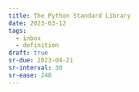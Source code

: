 ```yaml
---
title: The Python Standard Library
date: 2023-03-12
tags:
  - inbox
  - definition
draft: true
sr-due: 2023-04-21
sr-interval: 30
sr-ease: 248
---
```

